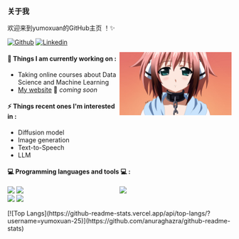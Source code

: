 
 ### 关于我
 欢迎来到yumoxuan的GitHub主页 ！✨ 
 
[![Github](https://img.shields.io/badge/-Github-000?style=flat&logo=Github&logoColor=white)](https://github.com/yumoxuan-25)
[![Linkedin](https://img.shields.io/badge/-LinkedIn-blue?style=flat&logo=Linkedin&logoColor=white)](https://www.linkedin.com/in/jingchao-zeng-247a6a2b6/)
 
<img align="right" alt="img" src="https://github.com/yumoxuan-25/yumoxuan-25/blob/main/img/ikaros.jpg" width="50%" height="auto" />
 
 
#### 🌱 Things I am currently working on : 
- Taking online courses about Data Science and Machine Learning 
- [My website](https://yumoxuan-25.github.io) 🚀 *coming soon*


#### ⚡ Things recent ones I'm interested in  : 
- Diffusion model
- Image generation
- Text-to-Speech
- LLM
#### :computer: Programming languages and tools :computer: : 
<p>
<img width="50%" align="right" src="https://github-readme-stats.vercel.app/api?username=zhanglina94&show_icons=true&hide_border=true" />
<code><img width="10%" src="https://www.vectorlogo.zone/logos/java/java-ar21.svg"></code>
<code><img width="10%" src="https://www.vectorlogo.zone/logos/python/python-ar21.svg"></code>
<br />
 <code><img width="10%" src="https://www.vectorlogo.zone/logos/vuejs/vuejs-ar21.svg"></code>
<code><img width="10%" src="https://www.vectorlogo.zone/logos/springio/springio-ar21.svg"></code>
</p>
[![Top Langs](https://github-readme-stats.vercel.app/api/top-langs/?username=yumoxuan-25)](https://github.com/anuraghazra/github-readme-stats)

